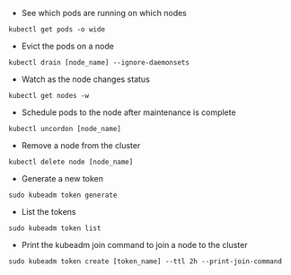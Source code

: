 * See which pods are running on which nodes

`kubectl get pods -o wide`

* Evict the pods on a node

`kubectl drain [node_name] --ignore-daemonsets`

* Watch as the node changes status

`kubectl get nodes -w`

* Schedule pods to the node after maintenance is complete

`kubectl uncordon [node_name]`

* Remove a node from the cluster

`kubectl delete node [node_name]`

* Generate a new token

`sudo kubeadm token generate`

* List the tokens

`sudo kubeadm token list`

* Print the kubeadm join command to join a node to the cluster

`sudo kubeadm token create [token_name] --ttl 2h --print-join-command`